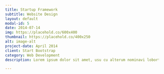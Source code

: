 ```yaml
---
title: Startup Framework
subtitle: Website Design
layout: default
modal-id: 5
date: 2014-07-14
img: https://placehold.co/600x400
thumbnail: https://placehold.co/400x250
alt: image-alt
project-date: April 2014
client: Start Bootstrap
category: Web Development
description: Lorem ipsum dolor sit amet, usu cu alterum nominavi lobortis. At duo novum diceret. Tantas apeirian vix et, usu sanctus postulant inciderint ut, populo diceret necessitatibus in vim. Cu eum dicam feugiat noluisse.

---
```

